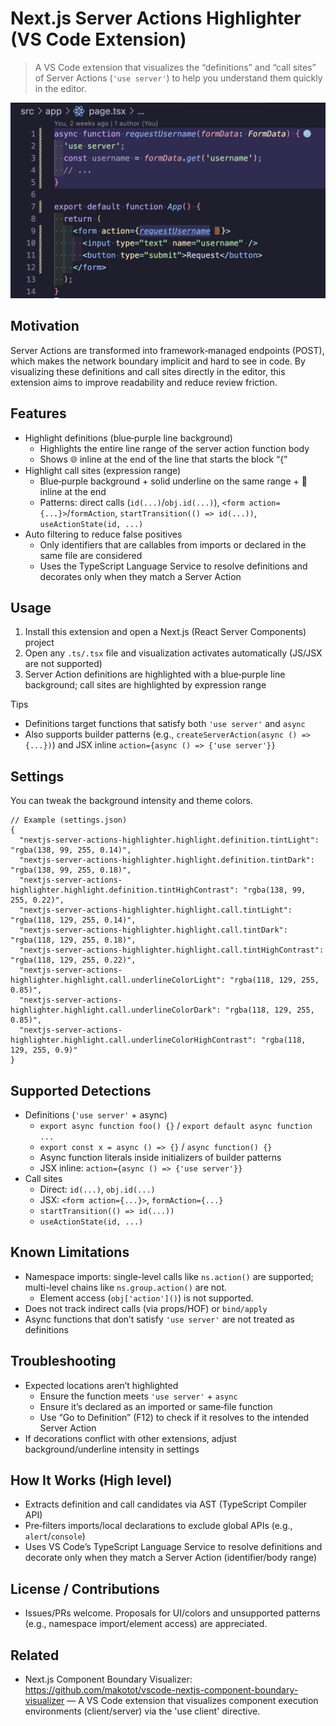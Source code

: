 # Next.js Server Actions Highlighter (VS Code Extension)

> A VS Code extension that visualizes the “definitions” and “call sites” of Server Actions (`'use server'`) to help you understand them quickly in the editor.

<img src="./assets/screenshot.png" alt="Screenshot" width="600" />

## Motivation
Server Actions are transformed into framework‑managed endpoints (POST), which makes the network boundary implicit and hard to see in code. By visualizing these definitions and call sites directly in the editor, this extension aims to improve readability and reduce review friction.

## Features
- Highlight definitions (blue‑purple line background)
  - Highlights the entire line range of the server action function body
  - Shows 🌐 inline at the end of the line that starts the block “{”
- Highlight call sites (expression range)
  - Blue‑purple background + solid underline on the same range + 🚪 inline at the end
  - Patterns: direct calls (`id(...)`/`obj.id(...)`), `<form action={...}>`/`formAction`, `startTransition(() => id(...))`, `useActionState(id, ...)`
- Auto filtering to reduce false positives
  - Only identifiers that are callables from imports or declared in the same file are considered
  - Uses the TypeScript Language Service to resolve definitions and decorates only when they match a Server Action

## Usage
1. Install this extension and open a Next.js (React Server Components) project
2. Open any `.ts/.tsx` file and visualization activates automatically (JS/JSX are not supported)
3. Server Action definitions are highlighted with a blue‑purple line background; call sites are highlighted by expression range

Tips
- Definitions target functions that satisfy both `'use server'` and `async`
- Also supports builder patterns (e.g., `createServerAction(async () => {...})`) and JSX inline `action={async () => {'use server'}}`

## Settings
You can tweak the background intensity and theme colors.

```jsonc
// Example (settings.json)
{
  "nextjs-server-actions-highlighter.highlight.definition.tintLight": "rgba(138, 99, 255, 0.14)",
  "nextjs-server-actions-highlighter.highlight.definition.tintDark": "rgba(138, 99, 255, 0.18)",
  "nextjs-server-actions-highlighter.highlight.definition.tintHighContrast": "rgba(138, 99, 255, 0.22)",
  "nextjs-server-actions-highlighter.highlight.call.tintLight": "rgba(118, 129, 255, 0.14)",
  "nextjs-server-actions-highlighter.highlight.call.tintDark": "rgba(118, 129, 255, 0.18)",
  "nextjs-server-actions-highlighter.highlight.call.tintHighContrast": "rgba(118, 129, 255, 0.22)",
  "nextjs-server-actions-highlighter.highlight.call.underlineColorLight": "rgba(118, 129, 255, 0.85)",
  "nextjs-server-actions-highlighter.highlight.call.underlineColorDark": "rgba(118, 129, 255, 0.85)",
  "nextjs-server-actions-highlighter.highlight.call.underlineColorHighContrast": "rgba(118, 129, 255, 0.9)"
}
```

## Supported Detections
- Definitions (`'use server'` + async)
  - `export async function foo() {}` / `export default async function ...`
  - `export const x = async () => {}` / `async function() {}`
  - Async function literals inside initializers of builder patterns
  - JSX inline: `action={async () => {'use server'}}`
- Call sites
  - Direct: `id(...)`, `obj.id(...)`
  - JSX: `<form action={...}>`, `formAction={...}`
  - `startTransition(() => id(...))`
  - `useActionState(id, ...)`

## Known Limitations
- Namespace imports: single-level calls like `ns.action()` are supported; multi-level chains like `ns.group.action()` are not.
  - Element access (`obj['action']()`) is not supported.
- Does not track indirect calls (via props/HOF) or `bind/apply`
- Async functions that don’t satisfy `'use server'` are not treated as definitions

## Troubleshooting
- Expected locations aren’t highlighted
  - Ensure the function meets `'use server'` + `async`
  - Ensure it’s declared as an imported or same‑file function
  - Use “Go to Definition” (F12) to check if it resolves to the intended Server Action
- If decorations conflict with other extensions, adjust background/underline intensity in settings

## How It Works (High level)
- Extracts definition and call candidates via AST (TypeScript Compiler API)
- Pre‑filters imports/local declarations to exclude global APIs (e.g., `alert`/`console`)
- Uses VS Code’s TypeScript Language Service to resolve definitions and decorate only when they match a Server Action (identifier/body range)

## License / Contributions
- Issues/PRs welcome. Proposals for UI/colors and unsupported patterns (e.g., namespace import/element access) are appreciated.

## Related
- Next.js Component Boundary Visualizer: https://github.com/makotot/vscode-nextjs-component-boundary-visualizer — A VS Code extension that visualizes component execution environments (client/server) via the 'use client' directive.
